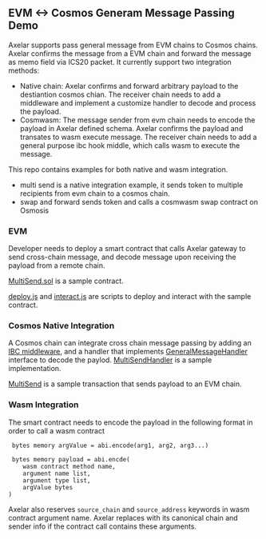 ## EVM <-> Cosmos Generam Message Passing Demo

Axelar supports pass general message from EVM chains to Cosmos chains. Axelar confirms the message from a EVM chain and forward the message as memo field via ICS20 packet.
It currently support two integration methods:
- Native chain: Axelar confirms and forward arbitrary payload to the destiantion cosmos chian. The receiver chain needs to add a middleware and implement a customize handler to decode and process the payload.
- Cosmwasm: The message sender from evm chain needs to encode the payload in Axelar defined schema. Axelar confirms the payload and transates to wasm execute message. The receiver chain needs to add a general purpose ibc hook middle, which calls wasm to execute the message.

This repo contains examples for both native and wasm integration.
- multi send is a native integration example, it sends token to multiple recipients from evm chain to a cosmos chain.
- swap and forward sends token and calls a cosmwasm swap contract on Osmosis

### EVM
Developer needs to deploy a smart contract that calls Axelar gateway to send cross-chain message,
and decode message upon receiving the payload from a remote chain.

[MultiSend.sol](./multi-send-solidity/contracts/MultiSend.sol) is a sample contract.

[deploy.js](./multi-send-solidity/deploy.js) and [interact.js](./multi-send-solidity/interact.js) are scripts to deploy and interact with the sample contract.

### Cosmos Native Integration
A Cosmos chain can integrate cross chain message passing by adding an [IBC middleware](./multi-send-cosmos-native/gmpdemo/ibc_middleware.go),
and a handler that implements [GeneralMessageHandler](./multi-send-cosmos-native/gmpdemo/gmp_handler.go#L33) interface to decode the paylod. [MultiSendHandler](./multi-send-cosmos-native/gmpdemo/keeper/multi_send_handler.go#L27) is a sample implementation.

[MultiSend](./multi-send-cosmos-native/gmpdemo/keeper/msg_server.go) is a sample transaction that sends payload to an EVM chain.

### Wasm Integration
The smart contract needs to encode the payload in the following format in order to call a wasm contract
```
 bytes memory argValue = abi.encode(arg1, arg2, arg3...)

 bytes memory payload = abi.encde(
    wasm contract method name,
    argument name list,
    argument type list,
    argValue bytes
)
```
Axelar also reserves `source_chain` and `source_address` keywords in wasm contract argument name. Axelar replaces with its canonical chain and sender info if the contract call contains these arguments. 